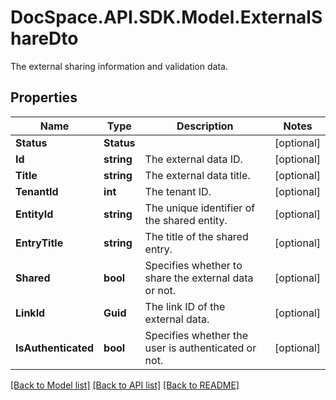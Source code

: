 # DocSpace.API.SDK.Model.ExternalShareDto
The external sharing information and validation data.

## Properties

Name | Type | Description | Notes
------------ | ------------- | ------------- | -------------
**Status** | **Status** |  | [optional] 
**Id** | **string** | The external data ID. | [optional] 
**Title** | **string** | The external data title. | [optional] 
**TenantId** | **int** | The tenant ID. | [optional] 
**EntityId** | **string** | The unique identifier of the shared entity. | [optional] 
**EntryTitle** | **string** | The title of the shared entry. | [optional] 
**Shared** | **bool** | Specifies whether to share the external data or not. | [optional] 
**LinkId** | **Guid** | The link ID of the external data. | [optional] 
**IsAuthenticated** | **bool** | Specifies whether the user is authenticated or not. | [optional] 

[[Back to Model list]](../README.md#documentation-for-models) [[Back to API list]](../README.md#documentation-for-api-endpoints) [[Back to README]](../README.md)

